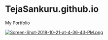 # TejaSankuru.github.io
My Portfolio

[![Screen-Shot-2018-10-21-at-4-36-43-PM.png](https://i.postimg.cc/VNwL58LZ/Screen-Shot-2018-10-21-at-4-36-43-PM.png)](https://postimg.cc/DSCKYRG1)
